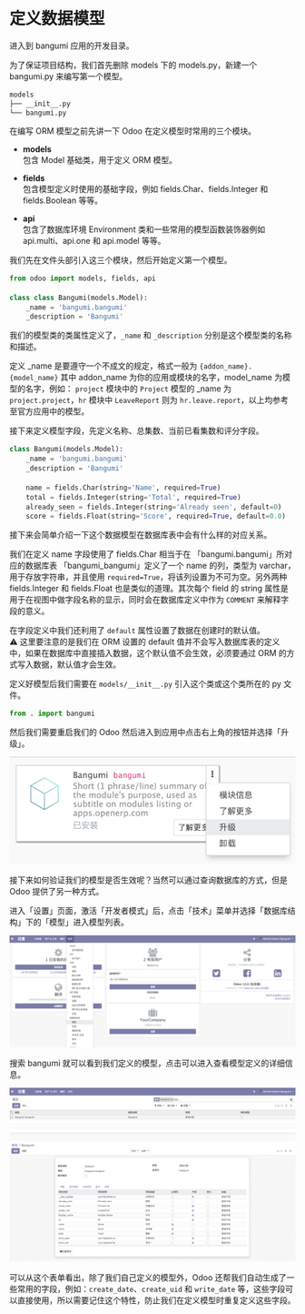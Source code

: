 # 定义数据模型

进入到 bangumi 应用的开发目录。  

为了保证项目结构，我们首先删除 models 下的 models.py，新建一个 bangumi.py 来编写第一个模型。  

```plain
models
├── __init__.py
└── bangumi.py
```

在编写 ORM 模型之前先讲一下 Odoo 在定义模型时常用的三个模块。  

* **models**  
    包含 Model 基础类，用于定义 ORM 模型。

* **fields**  
    包含模型定义时使用的基础字段，例如 fields.Char、fields.Integer 和 fields.Boolean 等等。
    
* **api**  
    包含了数据库环境 Environment 类和一些常用的模型函数装饰器例如 api.multi、api.one 和 api.model 等等。

我们先在文件头部引入这三个模块，然后开始定义第一个模型。

```python
from odoo import models, fields, api

class class Bangumi(models.Model):
    _name = 'bangumi.bangumi'
    _description = 'Bangumi'

```

我们的模型类的类属性定义了，`_name` 和 `_description` 分别是这个模型类的名称和描述。  

定义 _name 是要遵守一个不成文的规定，格式一般为 `{addon_name}.{model_name}` 其中 addon_name 为你的应用或模块的名字，model_name 为模型的名字，例如： `project` 模块中的 `Project` 模型的 _name 为 `project.project`，`hr` 模块中 `LeaveReport` 则为 `hr.leave.report`，以上均参考至官方应用中的模型。  

接下来定义模型字段，先定义名称、总集数、当前已看集数和评分字段。  

```python
class Bangumi(models.Model):
    _name = 'bangumi.bangumi'
    _description = 'Bangumi'

    name = fields.Char(string='Name', required=True)
    total = fields.Integer(string='Total', required=True)
    already_seen = fields.Integer(string='Already seen', default=0)
    score = fields.Float(string='Score', required=True, default=0.0)
```

接下来会简单介绍一下这个数据模型在数据库表中会有什么样的对应关系。   

我们在定义 name 字段使用了 fields.Char 相当于在 「bangumi.bangumi」所对应的数据库表 「bangumi_bangumi」定义了一个 name 的列，类型为 varchar，用于存放字符串，并且使用 `required=True`，将该列设置为不可为空。另外两种 fields.Integer 和 fields.Float 也是类似的道理。其次每个 field 的 string 属性是用于在视图中做字段名称的显示，同时会在数据库定义中作为 `COMMENT` 来解释字段的意义。  

在字段定义中我们还利用了 `default` 属性设置了数据在创建时的默认值。  
⚠️ 这里要注意的是我们在 ORM 设置的 default 值并不会写入数据库表的定义中，如果在数据库中直接插入数据，这个默认值不会生效，必须要通过 ORM 的方式写入数据，默认值才会生效。  

定义好模型后我们需要在 `models/__init__.py` 引入这个类或这个类所在的 py 文件。  

```python
from . import bangumi
```

然后我们需要重启我们的 Odoo 然后进入到应用中点击右上角的按钮并选择「升级」。  

![addon-upgrade-1](/assets/images/addon-upgrade-1.png)  

接下来如何验证我们的模型是否生效呢？当然可以通过查询数据库的方式，但是 Odoo 提供了另一种方式。  

进入「设置」页面，激活「开发者模式」后，点击「技术」菜单并选择「数据库结构」下的「模型」进入模型列表。  

![odoo-tech-1](/assets/images/odoo-tech-1.png)  

搜索 bangumi 就可以看到我们定义的模型，点击可以进入查看模型定义的详细信息。

![odoo-model-bangumi-1](/assets/images/odoo-model-bangumi-1.png)
![odoo-model-bangumi-2](/assets/images/odoo-model-bangumi-2.png)

可以从这个表单看出，除了我们自己定义的模型外，Odoo 还帮我们自动生成了一些常用的字段，例如：`create_date`、`create_uid` 和 `write_date` 等，这些字段可以直接使用，所以需要记住这个特性，防止我们在定义模型时重复定义这些字段。  

